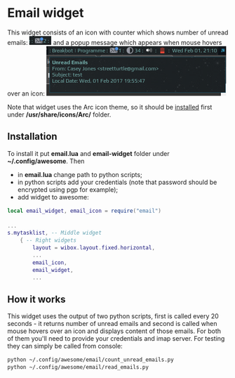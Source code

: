 # Email widget

This widget consists of an icon with counter which shows number of unread emails: ![email icon](./em-wid-1.png)
and a popup message which appears when mouse hovers over an icon: ![email popup](./em-wid-2.png)

Note that widget uses the Arc icon theme, so it should be [installed](https://github.com/horst3180/arc-icon-theme#installation) first under **/usr/share/icons/Arc/** folder.

## Installation

To install it put **email.lua** and **email-widget** folder under **~/.config/awesome**. Then

 - in **email.lua** change path to python scripts;
 - in python scripts add your credentials (note that password should be encrypted using pgp for example);
 - add widget to awesome:

```lua
local email_widget, email_icon = require("email")

...
s.mytasklist, -- Middle widget
	{ -- Right widgets
    	layout = wibox.layout.fixed.horizontal,
		...
		email_icon,
        email_widget,
		...
```

## How it works

This widget uses the output of two python scripts, first is called every 20 seconds - it returns number of unread emails and second is called when mouse hovers over an icon and displays content of those emails. For both of them you'll need to provide your credentials and imap server. For testing they can simply be called from console:

``` bash
python ~/.config/awesome/email/count_unread_emails.py
python ~/.config/awesome/email/read_emails.py
```
